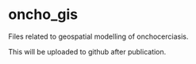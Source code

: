 # oncho_gis
Files related to geospatial modelling of onchocerciasis.

This will be uploaded to github after publication.